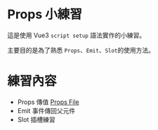 # Props 小練習
這是使用 Vue3 `script setup` 語法實作的小練習。

主要目的是為了熟悉 `Props`、`Emit`、`Slot`的使用方法。

# 練習內容
- Props 傳值 [Props File](https://github.com/Wcosine/Prop-practice/tree/main/Props%20File)
- Emit 事件傳回父元件
- Slot 插槽練習

